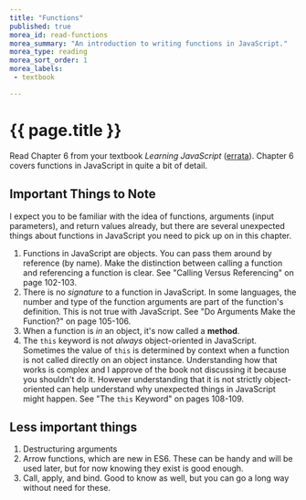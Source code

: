 ```yaml
---
title: "Functions"
published: true
morea_id: read-functions
morea_summary: "An introduction to writing functions in JavaScript."
morea_type: reading
morea_sort_order: 1
morea_labels:
 - textbook

---
```


# {{ page.title }}
Read Chapter 6 from your textbook *Learning JavaScript* ([errata](http://www.oreilly.com/catalog/errata.csp?isbn=0636920035534)). Chapter 6 covers functions in JavaScript in quite a bit of detail.

## Important Things to Note
I expect you to be familiar with the idea of functions, arguments (input parameters), and return values already, but there are several unexpected things about functions in JavaScript you need to pick up on in this chapter.

1. Functions in JavaScript are objects.  You can pass them around by reference (by name).  Make the distinction between calling a function and referencing a function is clear.  See "Calling Versus Referencing" on page 102-103.
2. There is no *signature* to a function in JavaScript. In some languages, the number and type of the function arguments are part of the function's definition.  This is not true with JavaScript.  See "Do Arguments Make the Function?" on page 105-106.
3. When a function is *in* an object, it's now called a __method__.
4. The `this` keyword is not *always* object-oriented in JavaScript. Sometimes the value of `this` is determined by context when a function is not called directly on an object instance.  Understanding how that works is complex and I approve of the book not discussing it because you shouldn't do it.  However understanding that it is not strictly object-oriented can help understand why unexpected things in JavaScript might happen. See "The `this` Keyword" on pages 108-109.


## Less important things

1. Destructuring arguments
2. Arrow functions, which are new in ES6.  These can be handy and will be used later, but for now knowing they exist is good enough.
3. Call, apply, and bind.  Good to know as well, but you can go a long way without need for these.
